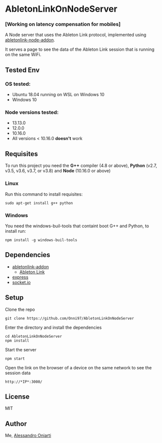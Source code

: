 # AbletonLinkOnNodeServer
### [Working on latency compensation for mobiles]

A Node server that uses the Ableton Link protocol, implemented using [abletonlink-node-addon](https://github.com/Onni97/abletonlink-node-addon).

It serves a page to see the data of the Ableton Link session that is running on the same WiFi.


## Tested Env
### OS tested: 
* Ubuntu 18.04 running on WSL on Windows 10
* Windows 10

### Node versions tested:
* 13.13.0
* 12.0.0
* 10.16.0
* All versions < 10.16.0 **doesn't** work


## Requisites
To run this project you need the **G++** compiler (4.8 or above), **Python** (v2.7, v3.5, v3.6, v3.7, or v3.8) and **Node** (10.16.0 or above)

### Linux
Run this command to install requisites:
```
sudo apt-get install g++ python
```

### Windows
You need the windows-buil-tools that containt boot G++ and Python, to install run:
```
npm install -g windows-buil-tools
```

## Dependencies
* [abletonlink-addon](https://github.com/Onni97/abletonlink-node-addon)
    * [Ableton Link](https://github.com/ableton/link)
* [express](https://expressjs.com)
* [socket.io](https://socket.io)


## Setup
Clone the repo
```
git clone https://github.com/Onni97/AbletonLinkOnNodeServer
```
Enter the directory and install the dependencies
```
cd AbletonLinkOnNodeServer
npm install
```
Start the server
```
npm start
```

Open the link on the browser of a device on the same network to see the session data
```
http://*IP*:3000/
```

## License
MIT


## Author
Me, [Alessandro Oniarti](https://github.com/Onni97)